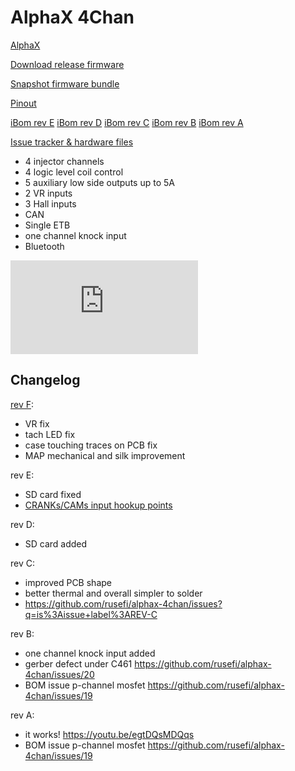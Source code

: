 # AlphaX 4Chan

[AlphaX](https://www.alphaxpr.com/)

[Download release firmware](https://github.com/rusefi/rusefi/releases/latest/download/rusefi_bundle_alphax-4chan.zip)

[Snapshot firmware bundle](https://rusefi.com/build_server/rusefi_bundle_alphax-4chan.zip)

[Pinout](https://rusefi.com/docs/pinouts/hellen/alphax-4chan/)

[iBom rev E](https://rusefi.com/docs/ibom/alphax_4ch-e-ibom.html)
[iBom rev D](https://rusefi.com/docs/ibom/alphax_4ch-d-ibom.html)
[iBom rev C](https://rusefi.com/docs/ibom/alphax_4ch-c-ibom.html)
[iBom rev B](https://rusefi.com/docs/ibom/alphax_4ch-b-ibom.html)
[iBom rev A](https://rusefi.com/docs/ibom/alphax_4ch-a-ibom.html)

[Issue tracker & hardware files](https://github.com/rusefi/alphax-4chan)

* 4 injector channels
* 4 logic level coil control
* 5 auxiliary low side outputs up to 5A
* 2 VR inputs
* 3 Hall inputs
* CAN
* Single ETB
* one channel knock input
* Bluetooth

![x](https://rusefi.com/forum/download/file.php?id=9345)

## Changelog

[rev F](https://github.com/rusefi/alphax-4chan/issues?q=is%3Aissue+label%3Arev-F):
* VR fix
* tach LED fix
* case touching traces on PCB fix
* MAP mechanical and silk improvement



rev E:

* SD card fixed
* [CRANKs/CAMs input hookup points](https://github.com/rusefi/alphax-4chan/issues/61)

rev D:

* SD card added

rev C:

* improved PCB shape
* better thermal and overall simpler to solder
* <https://github.com/rusefi/alphax-4chan/issues?q=is%3Aissue+label%3AREV-C>

rev B:

* one channel knock input added
* gerber defect under C461 <https://github.com/rusefi/alphax-4chan/issues/20>
* BOM issue p-channel mosfet <https://github.com/rusefi/alphax-4chan/issues/19>

rev A:

* it works! <https://youtu.be/egtDQsMDQqs>
* BOM issue p-channel mosfet <https://github.com/rusefi/alphax-4chan/issues/19>
